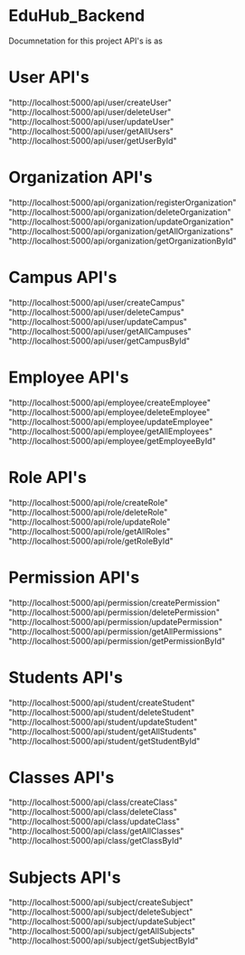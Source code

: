 # EduHub_Backend

Documnetation for this project API's is as 

# User API's
"http://localhost:5000/api/user/createUser"
"http://localhost:5000/api/user/deleteUser"
"http://localhost:5000/api/user/updateUser"
"http://localhost:5000/api/user/getAllUsers"
"http://localhost:5000/api/user/getUserById"

# Organization API's
"http://localhost:5000/api/organization/registerOrganization"
"http://localhost:5000/api/organization/deleteOrganization"
"http://localhost:5000/api/organization/updateOrganization"
"http://localhost:5000/api/organization/getAllOrganizations"
"http://localhost:5000/api/organization/getOrganizationById"

# Campus API's
"http://localhost:5000/api/user/createCampus"
"http://localhost:5000/api/user/deleteCampus"
"http://localhost:5000/api/user/updateCampus"
"http://localhost:5000/api/user/getAllCampuses"
"http://localhost:5000/api/user/getCampusById"

# Employee API's
"http://localhost:5000/api/employee/createEmployee"
"http://localhost:5000/api/employee/deleteEmployee"
"http://localhost:5000/api/employee/updateEmployee"
"http://localhost:5000/api/employee/getAllEmployees"
"http://localhost:5000/api/employee/getEmployeeById"

# Role API's
"http://localhost:5000/api/role/createRole"
"http://localhost:5000/api/role/deleteRole"
"http://localhost:5000/api/role/updateRole"
"http://localhost:5000/api/role/getAllRoles"
"http://localhost:5000/api/role/getRoleById"

# Permission API's
"http://localhost:5000/api/permission/createPermission"
"http://localhost:5000/api/permission/deletePermission"
"http://localhost:5000/api/permission/updatePermission"
"http://localhost:5000/api/permission/getAllPermissions"
"http://localhost:5000/api/permission/getPermissionById"

# Students API's
"http://localhost:5000/api/student/createStudent"
"http://localhost:5000/api/student/deleteStudent"
"http://localhost:5000/api/student/updateStudent"
"http://localhost:5000/api/student/getAllStudents"
"http://localhost:5000/api/student/getStudentById"

# Classes API's
"http://localhost:5000/api/class/createClass"
"http://localhost:5000/api/class/deleteClass"
"http://localhost:5000/api/class/updateClass"
"http://localhost:5000/api/class/getAllClasses"
"http://localhost:5000/api/class/getClassById" 

# Subjects API's
"http://localhost:5000/api/subject/createSubject"
"http://localhost:5000/api/subject/deleteSubject"
"http://localhost:5000/api/subject/updateSubject"
"http://localhost:5000/api/subject/getAllSubjects"
"http://localhost:5000/api/subject/getSubjectById" 